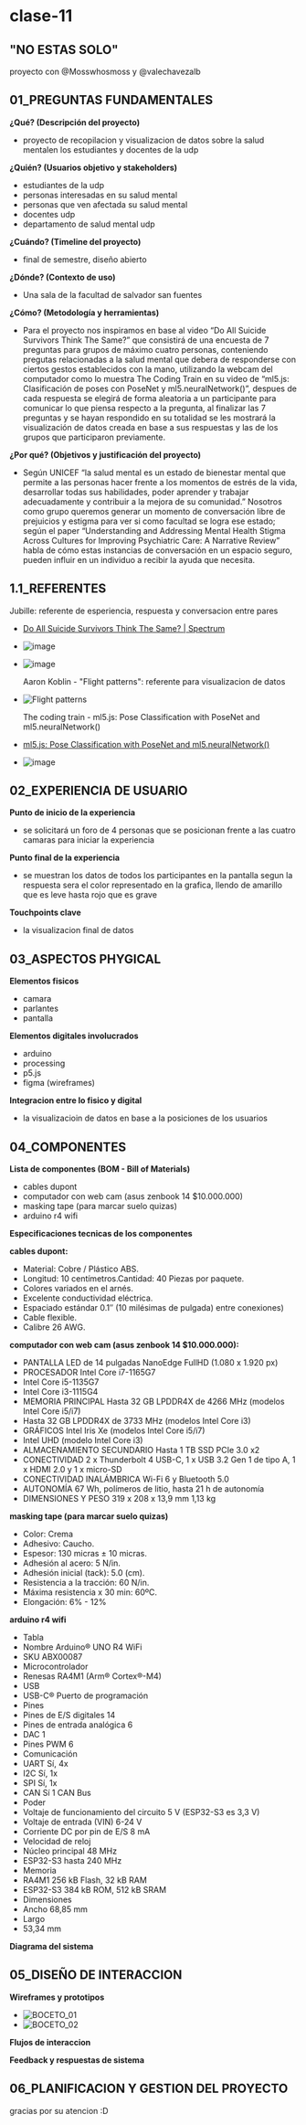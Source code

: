 # clase-11

## "NO ESTAS SOLO" 

proyecto con @Mosswhosmoss y @valechavezalb

## 01_PREGUNTAS FUNDAMENTALES

__¿Qué? (Descripción del proyecto)__
- proyecto de recopilacion y visualizacion de datos sobre la salud mentalen los estudiantes y docentes de la udp

__¿Quién? (Usuarios objetivo y stakeholders)__
- estudiantes de la udp 
- personas interesadas en su salud mental 
- personas que ven afectada su salud mental 
- docentes udp
- departamento de salud mental udp

__¿Cuándo? (Timeline del proyecto)__
- final de semestre, diseño abierto

__¿Dónde? (Contexto de uso)__
- Una sala de la facultad de salvador san fuentes

__¿Cómo? (Metodología y herramientas)__
- Para el proyecto nos inspiramos en base al video “Do All Suicide Survivors Think The Same?” que consistirá de una encuesta de 7 preguntas para grupos de máximo cuatro personas, conteniendo pregutas relacionadas a la salud mental que debera de responderse con ciertos gestos establecidos con la mano, utilizando la webcam del computador como lo muestra The Coding Train en su video de “ml5.js: Clasificación de poses con PoseNet y ml5.neuralNetwork()”, despues de cada respuesta se elegirá de forma aleatoria a un participante para comunicar lo que piensa respecto a la pregunta, al finalizar las 7 preguntas y se hayan respondido en su totalidad se les mostrará la visualización de datos creada en base a sus respuestas y las de los grupos que participaron previamente. 

__¿Por qué? (Objetivos y justificación del proyecto)__
- Según UNICEF “la salud mental es un estado de bienestar mental que permite a las personas hacer frente a los momentos de estrés de la vida, desarrollar todas sus habilidades, poder aprender y trabajar adecuadamente y contribuir a la mejora de su comunidad.” Nosotros como grupo queremos generar un momento de conversación libre de prejuicios y estigma para ver si como facultad se logra ese estado; según el paper “Understanding and Addressing Mental Health Stigma Across Cultures for Improving Psychiatric Care: A Narrative Review” habla de cómo estas instancias de conversación en un espacio seguro, pueden influir en un individuo a recibir la ayuda que necesita.

## 1.1_REFERENTES

  Jubille: referente de esperiencia, respuesta y conversacion entre pares
- [Do All Suicide Survivors Think The Same? | Spectrum](https://youtu.be/djU7rduvo6s?si=njpzflTRPxmsTaH2&t=29)
- ![image](https://github.com/user-attachments/assets/769b8421-a660-4a88-98eb-f136a2176917)
- ![image](https://github.com/user-attachments/assets/84bd8dee-2910-4e30-8758-2f770fcc817d)



  Aaron Koblin - "Flight patterns": referente para visualizacion de datos
- ![Flight patterns](https://github.com/user-attachments/assets/8b4e0c48-3582-4e37-96ce-2ddb8f4f1c7d)
  
  The coding train - ml5.js: Pose Classification with PoseNet and ml5.neuralNetwork()
- [ml5.js: Pose Classification with PoseNet and ml5.neuralNetwork()](https://youtu.be/FYgYyq-xqAw?si=LONKUtLMa7sUuCbb)
  
- ![image](https://github.com/user-attachments/assets/a04bc344-a9b2-499d-a678-682e25f56ee9)


## 02_EXPERIENCIA DE USUARIO

__Punto de inicio de la experiencia__
- se solicitará un foro de 4 personas que se posicionan frente a las cuatro camaras para iniciar la experiencia

__Punto final de la experiencia__
- se muestran los datos de todos los participantes en la pantalla segun la respuesta  sera el color  representado en la grafica, llendo de amarillo que es leve hasta rojo que es grave

__Touchpoints clave__
- la visualizacion final de datos

## 03_ASPECTOS PHYGICAL

__Elementos fisicos__
- camara
- parlantes
- pantalla

__Elementos digitales involucrados__
- arduino
- processing
- p5.js
- figma (wireframes)

__Integracion entre lo fisico y digital__
- la visualizacioin de datos en base a la posiciones de los usuarios

## 04_COMPONENTES

__Lista de componentes (BOM - Bill of Materials)__
- cables dupont
- computador con web cam (asus zenbook 14 $10.000.000)
- masking tape (para marcar suelo quizas)
- arduino r4 wifi

__Especificaciones tecnicas de los componentes__

__cables dupont:__

 - Material: Cobre / Plástico ABS.
 - Longitud: 10 centímetros.Cantidad: 40 Piezas por paquete.
 - Colores variados en el arnés.
 - Excelente conductividad eléctrica.
 - Espaciado estándar 0.1″ (10 milésimas de pulgada) entre conexiones)
 - Cable flexible.
 - Calibre 26 AWG.
   
__computador con web cam (asus zenbook 14 $10.000.000):__

 - PANTALLA	LED de 14 pulgadas NanoEdge FullHD (1.080 x 1.920 px)
 - PROCESADOR	Intel Core i7-1165G7
 - Intel Core i5-1135G7
 - Intel Core i3-1115G4
 - MEMORIA PRINCIPAL	Hasta 32 GB LPDDR4X de 4266 MHz (modelos Intel Core i5/i7)
 - Hasta 32 GB LPDDR4X de 3733 MHz (modelos Intel Core i3)
 - GRÁFICOS	Intel Iris Xe (modelos Intel Core i5/i7)
 - Intel UHD (modelo Intel Core i3)
 - ALMACENAMIENTO SECUNDARIO	Hasta 1 TB SSD PCIe 3.0 x2
 - CONECTIVIDAD	2 x Thunderbolt 4 USB-C, 1 x USB 3.2 Gen 1 de tipo A, 1 x HDMI 2.0 y 1 x micro-SD
 - CONECTIVIDAD INALÁMBRICA	Wi-Fi 6 y Bluetooth 5.0
 - AUTONOMÍA	67 Wh, polímeros de litio, hasta 21 h de autonomía
 - DIMENSIONES Y PESO	319 x 208 x 13,9 mm 1,13 kg
   
__masking tape (para marcar suelo quizas)__

 - Color: Crema
 - Adhesivo: Caucho.
 - Espesor: 130 micras ± 10 micras.
 - Adhesión al acero: 5 N/in.
 - Adhesión inicial (tack): 5.0 (cm).
 - Resistencia a la tracción: 60 N/in.
 - Máxima resistencia x 30 min: 60ºC.
 - Elongación: 6% - 12%
   
__arduino r4 wifi__

 - Tabla
  - Nombre	Arduino® UNO R4 WiFi
  - SKU	ABX00087
 - Microcontrolador
  - Renesas RA4M1 (Arm® Cortex®-M4)
 - USB
  - USB-C® Puerto de programación
 - Pines
  - Pines de E/S digitales	14
  - Pines de entrada analógica	6
  - DAC	1
  - Pines PWM	6
 - Comunicación
  - UART	Sí, 4x
  - I2C	Sí, 1x
  - SPI	Sí, 1x
  - CAN	Sí 1 CAN Bus
 - Poder
  - Voltaje de funcionamiento del circuito	5 V (ESP32-S3 es 3,3 V)
  - Voltaje de entrada (VIN)	6-24 V
  - Corriente DC por pin de E/S	8 mA
 - Velocidad de reloj
  - Núcleo principal	48 MHz
  - ESP32-S3	hasta 240 MHz
 - Memoria
  - RA4M1	256 kB Flash, 32 kB RAM
  - ESP32-S3	384 kB ROM, 512 kB SRAM
 - Dimensiones
  -  Ancho	68,85 mm
 - Largo
  - 53,34 mm
    
__Diagrama del sistema__

  
## 05_DISEÑO DE INTERACCION

__Wireframes y prototipos__
- ![BOCETO_01](https://github.com/user-attachments/assets/6f963e4a-3213-474b-8c51-3108a4bc6ba4)
- ![BOCETO_02](https://github.com/user-attachments/assets/ab6c0bba-10e1-4d87-8c82-cad41e76f4c1)

__Flujos de interaccion__

__Feedback y respuestas de sistema__


## 06_PLANIFICACION Y GESTION DEL PROYECTO

gracias por su atencion :D
